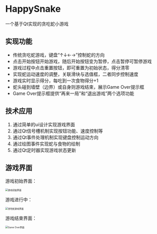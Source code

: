 # HappySnake
一个基于Qt实现的贪吃蛇小游戏

## 实现功能

- 传统贪吃蛇游戏，键盘“↑↓←→”控制蛇的方向
- 点击开始按钮开始游戏，随后开始按钮变为暂停，点击暂停可暂停游戏
- 游戏过程中点击重置按钮，即可重置为初始状态，得分清零
- 实现蛇运动速度的调整，关联滑块与选值框，二者同步控制速度
- 游戏实时显示得分，每吃到一次食物得分+1
- 蛇头碰到墙壁（边界）或自身则游戏结束，展示Game Over提示框
- Game Over提示框提供“再来一局”和“退出游戏”两个选项功能

## 技术应用

1. 通过简单的ui设计实现游戏界面
2. 通过Qt信号槽机制实现按钮功能、速度控制等
3. 通过Qt事件处理机制实现键盘控制运动方向
4. 通过绘图事件实现蛇与食物的绘制
5. 通过Qt定时器实现游戏状态更新

## 游戏界面

游戏初始界面：

<img src="https://image-1301378304.cos.ap-nanjing.myqcloud.com/%E8%B4%AA%E5%90%83%E8%9B%87%E5%88%9D%E5%A7%8B%E7%95%8C%E9%9D%A2.png" alt="游戏初始界面" style="zoom:50%;" />

游戏进行中：

<img src="https://image-1301378304.cos.ap-nanjing.myqcloud.com/%E8%B4%AA%E5%90%83%E8%9B%87%E6%B8%B8%E6%88%8F%E7%95%8C%E9%9D%A2%E6%88%AA%E5%9B%BE.png" alt="贪吃蛇游戏界面" style="zoom: 50%;" />

游戏结束界面：

<img src="https://image-1301378304.cos.ap-nanjing.myqcloud.com/GameOver%E6%88%AA%E5%9B%BE.png" alt="Game Over界面" style="zoom: 50%;" />